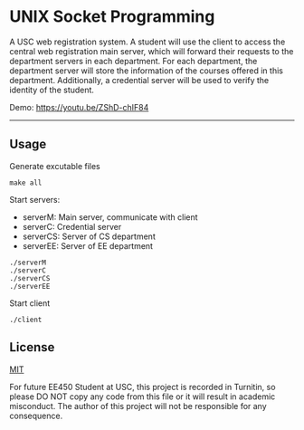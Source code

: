 # **UNIX Socket Programming**
A USC web registration system. A student will use the client to access the central web registration main server, which will forward their requests to the department servers in each department. For each department, the department server will store the information of the courses offered in this department. Additionally, a credential server will be used to verify the identity of the student.

Demo: https://youtu.be/ZShD-chIF84
___
   
## Usage
Generate excutable files
```
make all
```
Start servers:
- serverM: Main server, communicate with client
- serverC: Credential server
- serverCS: Server of CS department
- serverEE: Server of EE department
```
./serverM
./serverC
./serverCS
./serverEE
```
Start client
```
./client
```

## License

[MIT](https://choosealicense.com/licenses/mit/)

For future EE450 Student at USC, this project is recorded in Turnitin, so please DO NOT copy any code from this file or it will result in academic misconduct.
The author of this project will not be responsible for any consequence.